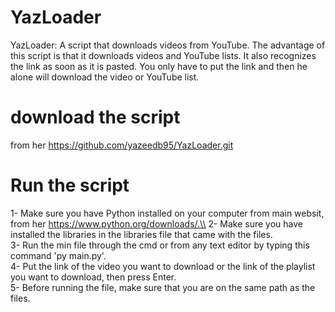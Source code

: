 # YazLoader
YazLoader: A script that downloads videos from YouTube. The advantage of this script is that it downloads videos and YouTube lists. It also recognizes the link as soon as it is pasted. You only have to put the link and then he alone will download the video or YouTube list.

# download the script 
from her https://github.com/yazeedb95/YazLoader.git

# Run the script 
1- Make sure you have Python installed on your computer from main websit, from her https://www.python.org/downloads/.\\
2- Make sure you have installed the libraries in the libraries file that came with the files.\
3- Run the min file through the cmd or from any text editor by typing this command 'py main.py'.\
4- Put the link of the video you want to download or the link of the playlist you want to download, then press Enter.\
5- Before running the file, make sure that you are on the same path as the files.
